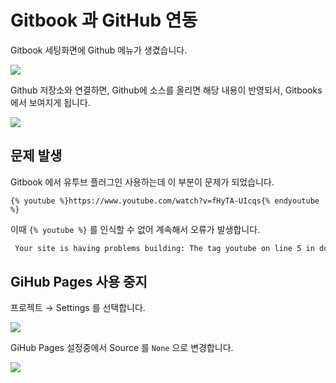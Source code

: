 # Gitbook 과 GitHub 연동

Gitbook 세팅화면에 Github 메뉴가 생겼습니다. 

![](https://goo.gl/lXgaRA)

Github 저장소와 연결하면, Github에 소스를 올리면 해당 내용이 반영되서, Gitbooks에서 보여지게 됩니다. 

![](https://goo.gl/S6WcVA)

## 문제 발생

Gitbook 에서 유투브 플러그인 사용하는데 이 부분이 문제가 되었습니다.

```
{% youtube %}https://www.youtube.com/watch?v=fHyTA-UIcqs{% endyoutube %}
```

이때 `{% youtube %}` 를 인식할 수 없어 계속해서 오류가 발생합니다. 

```sh
 Your site is having problems building: The tag youtube on line 5 in doc/ac1c_bc1c_c790_ac00_ac16_cd94_c5b4_c57c_d560_9_ac0.md is not a recognized Liquid tag. For more information, see https://help.github.com/articles/page-build-failed-unknown-tag-error/.
```

## GiHub Pages 사용 중지

프로젝트 → Settings 를 선택합니다.

![](https://goo.gl/EbwjHE)

GiHub Pages 설정중에서 Source 를 `None` 으로 변경합니다. 

![](https://goo.gl/fdTyeO)